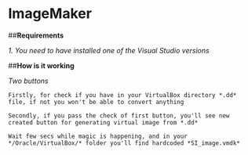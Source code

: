 # ImageMaker



##**Requirements**

*1. You need to have installed one of the Visual Studio versions*

##**How is it working**

*Two buttons*

    Firstly, for check if you have in your VirtualBox directory *.dd* file, if not you won't be able to convert anything
    
    Secondly, if you pass the check of first button, you'll see new created button for generating virtual image from *.dd*
    
    Wait few secs while magic is happening, and in your */Oracle/VirtualBox/* folder you'll find hardcoded *SI_image.vmdk*

